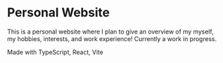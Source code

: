 # Personal Website

This is a personal website where I plan to give an overview of
my myself, my hobbies, interests, and work experience! Currently a work in progress.

Made with TypeScript, React, Vite
